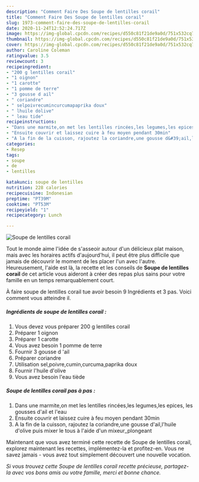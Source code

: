 ```yaml
---
description: "Comment Faire Des Soupe de lentilles corail"
title: "Comment Faire Des Soupe de lentilles corail"
slug: 1973-comment-faire-des-soupe-de-lentilles-corail
date: 2020-11-24T12:52:24.717Z
image: https://img-global.cpcdn.com/recipes/d550c81f21de9a0d/751x532cq70/soupe-de-lentilles-corail-photo-principale-de-la-recette.jpg
thumbnail: https://img-global.cpcdn.com/recipes/d550c81f21de9a0d/751x532cq70/soupe-de-lentilles-corail-photo-principale-de-la-recette.jpg
cover: https://img-global.cpcdn.com/recipes/d550c81f21de9a0d/751x532cq70/soupe-de-lentilles-corail-photo-principale-de-la-recette.jpg
author: Caroline Coleman
ratingvalue: 3.5
reviewcount: 3
recipeingredient:
- "200 g lentilles corail"
- "1 oignon"
- "1 carotte"
- "1 pomme de terre"
- "3 gousse d ail"
- " coriandre"
- " selpoivrecumincurcumapaprika doux"
- " lhuile dolive"
- " leau tide"
recipeinstructions:
- "Dans une marmite,on met les lentilles rincées,les legumes,les epices, les gousses d&#39;ail et l&#39;eau"
- "Ensuite couvrir et laissez cuire à feu moyen pendant 30min"
- "A la fin de la cuisson, rajoutez la coriandre,une gousse d&#39;ail,l&#39;huile d&#39;olive puis mixer le tous à l&#39;aide d&#39;un mixeur_plongeant"
categories:
- Resep
tags:
- soupe
- de
- lentilles

katakunci: soupe de lentilles 
nutrition: 228 calories
recipecuisine: Indonesian
preptime: "PT39M"
cooktime: "PT53M"
recipeyield: "1"
recipecategory: Lunch

---
```



![Soupe de lentilles corail](https://img-global.cpcdn.com/recipes/d550c81f21de9a0d/751x532cq70/soupe-de-lentilles-corail-photo-principale-de-la-recette.jpg)

Tout le monde aime l'idée de s'asseoir autour d'un délicieux plat maison, mais avec les horaires actifs d'aujourd'hui, il peut être plus difficile que jamais de découvrir le moment de les placer l'un avec l'autre. Heureusement, l'aide est là, la recette et les conseils de <strong> Soupe de lentilles corail </strong> de cet article vous aideront à créer des repas plus sains pour votre famille en un temps remarquablement court.

<!--inarticleads1-->

À faire soupe de lentilles corail tue avoir besoin 9 Ingrédients et 3 pas. Voici comment vous atteindre il.

##### Ingrédients de soupe de lentilles corail :

1. Vous devez vous préparer 200 g lentilles corail
1. Préparer 1 oignon
1. Préparer 1 carotte
1. Vous avez besoin 1 pomme de terre
1. Fournir 3 gousse d &#39;ail
1. Préparer  coriandre
1. Utilisation  sel,poivre,cumin,curcuma,paprika doux
1. Fournir  l&#39;huile d&#39;olive
1. Vous avez besoin  l&#39;eau tiède




<!--inarticleads2-->

##### Soupe de lentilles corail pas à pas :

1. Dans une marmite,on met les lentilles rincées,les legumes,les epices, les gousses d&#39;ail et l&#39;eau
1. Ensuite couvrir et laissez cuire à feu moyen pendant 30min
1. A la fin de la cuisson, rajoutez la coriandre,une gousse d&#39;ail,l&#39;huile d&#39;olive puis mixer le tous à l&#39;aide d&#39;un mixeur_plongeant




<!--inarticleads1-->

<p>
Maintenant que vous avez terminé cette recette de Soupe de lentilles corail, explorez maintenant les recettes, implémentez-la et profitez-en. Vous ne savez jamais - vous avez tout simplement découvert une nouvelle vocation.
</p>

<p>
<i>Si vous trouvez cette Soupe de lentilles corail recette précieuse, partagez-la avec vos bons amis ou votre famille, merci et bonne chance.</i>
</p>
